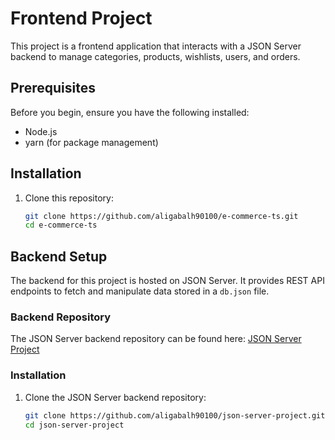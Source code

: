 
# Frontend Project

This project is a frontend application that interacts with a JSON Server backend to manage categories, products, wishlists, users, and orders.

## Prerequisites

Before you begin, ensure you have the following installed:

- Node.js
- yarn (for package management)

## Installation

1. Clone this repository:

   ```bash
   git clone https://github.com/aligabalh90100/e-commerce-ts.git
   cd e-commerce-ts

## Backend Setup

The backend for this project is hosted on JSON Server. It provides REST API endpoints to fetch and manipulate data stored in a `db.json` file.

### Backend Repository

The JSON Server backend repository can be found here: [JSON Server Project](https://github.com/aligabalh90100/json-server-project)

### Installation

1. Clone the JSON Server backend repository:

   ```bash
   git clone https://github.com/aligabalh90100/json-server-project.git
   cd json-server-project
   ```
 
 
